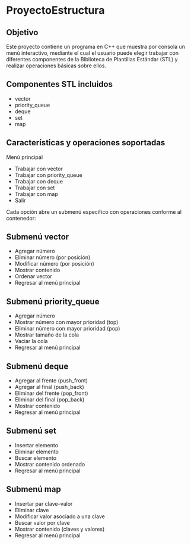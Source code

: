 # ProyectoEstructura

## Objetivo

Este proyecto contiene un programa en C++ que muestra por consola un menú interactivo, mediante el cual el usuario puede elegir trabajar con diferentes componentes de la Biblioteca de Plantillas Estándar (STL) y realizar operaciones básicas sobre ellos.

## Componentes STL incluidos

- vector
- priority_queue
- deque
- set
- map

## Características y operaciones soportadas

Menú principal
- Trabajar con vector
- Trabajar con priority_queue
- Trabajar con deque
- Trabajar con set
- Trabajar con map
- Salir

Cada opción abre un submenú específico con operaciones conforme al contenedor:

## Submenú vector

- Agregar número
- Eliminar número (por posición)
- Modificar número (por posición)
- Mostrar contenido
- Ordenar vector
- Regresar al menú principal


## Submenú priority_queue

- Agregar número
- Mostrar número con mayor prioridad (top)
- Eliminar número con mayor prioridad (pop)
- Mostrar tamaño de la cola
- Vaciar la cola
- Regresar al menú principal


## Submenú deque

- Agregar al frente (push_front)
- Agregar al final (push_back)
- Eliminar del frente (pop_front)
- Eliminar del final (pop_back)
- Mostrar contenido
- Regresar al menú principal


## Submenú set

- Insertar elemento
- Eliminar elemento
- Buscar elemento
- Mostrar contenido ordenado
- Regresar al menú principal


## Submenú map

- Insertar par clave–valor
- Eliminar clave
- Modificar valor asociado a una clave
- Buscar valor por clave
- Mostrar contenido (claves y valores)
- Regresar al menú principal
